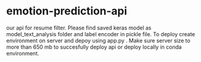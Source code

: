 # emotion-prediction-api
our api for resume filter.
Please find saved keras model as model_text_analysis folder and label encoder in pickle file. 
To deploy create environment on server and depoy using app.py . 
Make sure server size to more than 650 mb to succesfully deploy api or deploy locally in conda environment.
